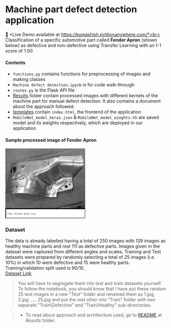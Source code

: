 # Machine part defect detection application
:star2: *Live Demo available at https://kumashish.pythonanywhere.com/*<br>
Classification of a specific automotive part called **Fender Apron** (shown below) as defective and non-defective using Transfer Learning with an f-1 score of 1.00 <br>
#### Contents
* `functions.py` contains functions for preprocessing of images and making classes<br>
* `Machine defect detection.ipynb` is for code walk-through <br>
* `routes.py` is the Flask API file
* [Results](Results/) folder contain processed images with different kernels of the machine part for manual defect detection. It also contains a document about the approach followed.
* [templates](templates/) contain `index.html`, the frontend of the application 
* `MobileNet_model_keras.json` & `MobileNet_model_wieghts.h5` are saved model and its weights respectively, which are deployed in our application
#### Sample processed image of Fender Apron
<img src="Results/Sharpen_Gray.jpg" alt="Drawing" style="width: 250px;"/>

### Dataset
The data is already labelled having a total of 250 images with 139 images as healthy machine parts and rest 111 as defective parts. Images given in the dataset were captured from different angles and scales. Training and Test datasets were prepared by randomly selecting a total of 25 images (i.e. 10%) in which 10 were defective and 15 were healthy parts. Training/validation split used is 90/10.<br>
[Dataset Link](https://drive.google.com/file/d/1k57jP_oy4c9VDZmlgqCvfErzVTzPeA_M/view?usp=sharing)
> You will have to segregate them into test and train datasets yourself. To follow the notebook, you should know that I have put these random 25 test images in a new "Test" folder and renamed them as 1.jpg, 2.jpg ..... 25.jpg and put the rest other into "Train" folder with two separate "Train\Defective" and "Train\Healthy" sub-directories.

> * To read about approach and architecture used, go to [README](Results/) at *Results* folder.

